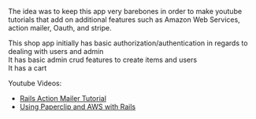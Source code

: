 The idea was to keep this app very barebones in order to make youtube tutorials that add on additional features such as Amazon Web Services, action mailer, Oauth, and stripe.

This shop app initially has basic authorization/authentication in regards to dealing with users and admin  
It has basic admin crud features to create items and users  
It has a cart  

Youtube Videos:

* [Rails Action Mailer Tutorial](https://www.youtube.com/watch?v=wN3rD3cggNw)
* [Using Paperclip and AWS with Rails](https://www.youtube.com/watch?v=opiDMh25wQM)
